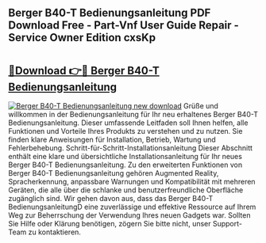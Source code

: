 ## Berger B40-T Bedienungsanleitung PDF Download Free - Part-Vnf User Guide Repair - Service Owner Edition cxsKp

# <h2><a href="http://df1i3r.blite.top/?on=Berger+B40-T+Bedienungsanleitung">🔗Download 👉🔴 Berger B40-T Bedienungsanleitung</a></h2>

[![Berger B40-T Bedienungsanleitung new download](https://i.imgur.com/lujVjoI.png)](http://df1i3r.blite.top/?on=Berger+B40-T+Bedienungsanleitung)
Grüße und willkommen in der Bedienungsanleitung für Ihr neu erhaltenes Berger B40-T Bedienungsanleitung. Dieser umfassende Leitfaden soll Ihnen helfen, alle Funktionen und Vorteile Ihres Produkts zu verstehen und zu nutzen. Sie finden klare Anweisungen für Installation, Betrieb, Wartung und Fehlerbehebung. Schritt-für-Schritt-Installationsanleitung Dieser Abschnitt enthält eine klare und übersichtliche Installationsanleitung für Ihr neues Berger B40-T Bedienungsanleitung. Zu den erweiterten Funktionen von Berger B40-T Bedienungsanleitung gehören Augmented Reality, Spracherkennung, anpassbare Warnungen und Kompatibilität mit mehreren Geräten, die alle über die schlanke und benutzerfreundliche Oberfläche zugänglich sind. Wir gehen davon aus, dass das Berger B40-T BedienungsanleitungD eine zuverlässige und effektive Ressource auf Ihrem Weg zur Beherrschung der Verwendung Ihres neuen Gadgets war. Sollten Sie Hilfe oder Klärung benötigen, zögern Sie bitte nicht, unser Support-Team zu kontaktieren.
